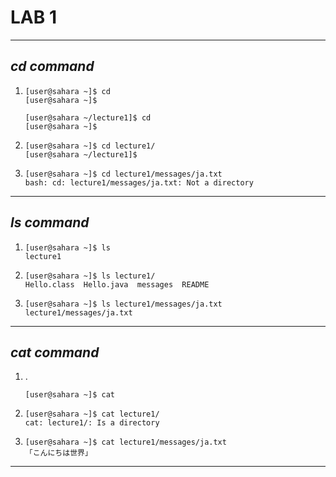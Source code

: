 # **LAB 1**
---
## *cd command*
1. 
   ```
   [user@sahara ~]$ cd
   [user@sahara ~]$ 
   ```
   ```
   [user@sahara ~/lecture1]$ cd
   [user@sahara ~]$
   ```
2. 
   ```
   [user@sahara ~]$ cd lecture1/
   [user@sahara ~/lecture1]$  
   ```
3. 
   ```
   [user@sahara ~]$ cd lecture1/messages/ja.txt
   bash: cd: lecture1/messages/ja.txt: Not a directory
   ```
---
## *ls command*
1. 
    ```
    [user@sahara ~]$ ls
    lecture1
    ```
2. 
   ```
   [user@sahara ~]$ ls lecture1/
   Hello.class  Hello.java  messages  README
   ```
3. 
   ```
   [user@sahara ~]$ ls lecture1/messages/ja.txt
   lecture1/messages/ja.txt
   ``` 
---
## *cat command*
1. .
   ```
   [user@sahara ~]$ cat
   
   ```
2. 
   ```
   [user@sahara ~]$ cat lecture1/
   cat: lecture1/: Is a directory
   ```
3. 
   ```
   [user@sahara ~]$ cat lecture1/messages/ja.txt
   「こんにちは世界」
   ``` 
---
